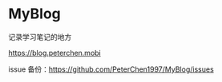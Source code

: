 # MyBlog
记录学习笔记的地方

https://blog.peterchen.mobi

issue 备份：https://github.com/PeterChen1997/MyBlog/issues
